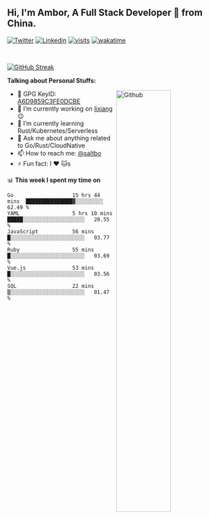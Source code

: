 ## Hi, I'm Ambor, A Full Stack Developer 🚀 from China.

[![Twitter](https://img.shields.io/badge/-saltbo-1ca0f1?style=flat&logo=twitter&logoColor=white)](https://twitter.com/rdsaltbo)
[![Linkedin](https://img.shields.io/badge/-saltbo-blue?style=flat&logo=Linkedin&logoColor=white)](https://www.linkedin.com/in/saltbo/)
[![visits](https://visitor.vercel.app/page/saltbo?color=light-green)](https://github.com/saltbo/)
[![wakatime](https://wakatime.com/badge/user/f82b1c77-faab-48cd-aef5-a12c0aff104b.svg)](https://wakatime.com/@f82b1c77-faab-48cd-aef5-a12c0aff104b)

&nbsp;  

[![GitHub Streak](http://github-readme-streak-stats.herokuapp.com?user=saltbo&hide_border=true&date_format=M%20j%5B%2C%20Y%5D)](https://git.io/streak-stats)

**Talking about Personal Stuffs:**
<!-- Any image aligned to the right. Beware the width  -->
<img width="50%" align="right" alt="Github" src="https://raw.githubusercontent.com/saltbo/saltbo/master/images/git-header.svg" />

- 🤘 GPG KeyID: [A6D9859C3FE0DCBE](https://saltbo.cn/pgp_keys.asc)
- 🔭 I’m currently working on [lixiang](https://www.lixiang.com/) :wink:
- 🌱 I’m currently learning Rust/Kubernetes/Serverless
- 💬 Ask me about anything related to Go/Rust/CloudNative
- 📫 How to reach me: [@saltbo](https://t.me/saltbo)
- ⚡ Fun fact: I :heart: :cat:s


📊 **This week I spent my time on**
<!--START_SECTION:waka-->

```text
Go                   15 hrs 44 mins  ███████████████▓░░░░░░░░░   62.49 %
YAML                 5 hrs 10 mins   █████░░░░░░░░░░░░░░░░░░░░   20.55 %
JavaScript           56 mins         █░░░░░░░░░░░░░░░░░░░░░░░░   03.77 %
Ruby                 55 mins         █░░░░░░░░░░░░░░░░░░░░░░░░   03.69 %
Vue.js               53 mins         █░░░░░░░░░░░░░░░░░░░░░░░░   03.56 %
SQL                  22 mins         ▒░░░░░░░░░░░░░░░░░░░░░░░░   01.47 %
```

<!--END_SECTION:waka-->
